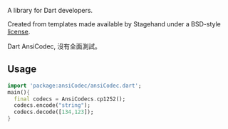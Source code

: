A library for Dart developers.

Created from templates made available by Stagehand under a BSD-style
[license](https://github.com/dart-lang/stagehand/blob/master/LICENSE).

Dart AnsiCodec, 沒有全面測試。

## Usage
```dart
import 'package:ansiCodec/ansiCodec.dart';
main(){
  final codecs = AnsiCodecs.cp1252();
  codecs.encode("string");
  codecs.decode([134,123]);
}
```

